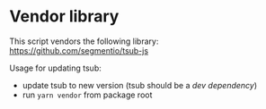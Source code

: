 # Vendor library

This script vendors the following library:
https://github.com/segmentio/tsub-js

Usage for updating tsub: 
- update tsub to new version (tsub should be a _dev dependency_)
- run `yarn vendor` from package root